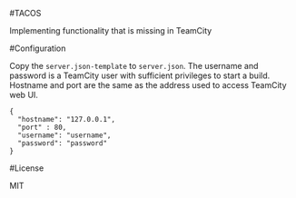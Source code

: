 #TACOS

Implementing functionality that is missing in TeamCity

#Configuration

Copy the `server.json-template` to `server.json`. The username and password is a TeamCity user with sufficient privileges to start a build. Hostname and port are the same as the address used to access TeamCity web UI.

    {
      "hostname": "127.0.0.1",
      "port" : 80,
      "username": "username",
      "password": "password"
    }


#License

MIT